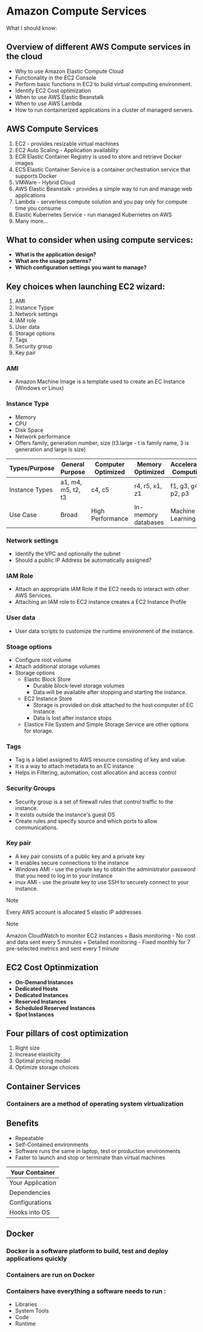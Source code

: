 # Amazon Compute Services
What I should know:

## Overview of different AWS Compute services in the cloud
+ Why to use Amazon Elastic Compute Cloud
+ Functionality in the EC2 Console
+ Perform basic functions in EC2 to build virtual computing environment.
+ Identify EC2 Cost optimization
+ When to use AWS Elastic Beanstalk
+ When to use AWS Lambda
+ How to run containerized applications in a cluster of managerd servers.

## AWS Compute Services
1. EC2 - provides resizable virtual machines
2. EC2 Auto Scaling - Application availablity
3. ECR Elastic Container Registry is used to store and retrieve Docker images
4. ECS Elastic Container Service is a container orchestration service that supports Docker
5. VMWare - Hybrid Cloud
6. AWS Elastic Beanstalk - provides a simple way to run and manage web applications
7. Lambda - serverless compute solution and you pay only for compute time you consume
8. Elastic Kubernetes Service - run managed Kubernetes on AWS
9. Many more...

## What to consider when using compute services:
+ **What is the application design?**
+ **What are the usage patterns?**
+ **Which configuration settings you want to manage?**

## Key choices when launching EC2 wizard:
1. AMI
2. Instance Typpe
3. Network settings
4. IAM role
5. User data
6. Storage options
7. Tags
8. Security group
9. Key pair

### AMI
+ Amazon Machine Image is a template used to create an EC Instance (Windows or Linux)

### Instance Type
+ Memory
+ CPU
+ Disk Space
+ Network performance
+ Offers family, generation number, size (t3.large - t is family name, 3 is generation and large is size)

 Types/Purpose | General Purpose | Computer Optimized | Memory Optimized | Accelerated Computing | Storage Optimized
---------- | ------- | ---------- | ----------- | -------- | -------- | 
Instance Types | a1, m4, m5, t2, t3 | c4, c5 | r4, r5, x1, z1 | f1, g3, g4, p2, p3 | d2, h1, i3
Use Case | Broad | High Performance | In-memory databases | Machine Learning | Distrubuted file Systems

### Network settings
+ Identify the VPC and optionally the subnet
+ Should a public IP Address be automatically assigned?

### IAM Role
+ Attach an appropriate IAM Role if the EC2 needs to interact with other AWS Services.
+ Attaching an IAM role to EC2 instance creates a EC2 Instance Profile

### User data
+ User data scripts to customize the runtime environment of the instance.

### Stoage options
+ Configure root volume
+ Attach additional storage volumes
+ Storage options
	+ Elastic Block Store
		+ Durable block-level storage volumes
		+ Data will be available after stopping and starting the instance.
	+ EC2 Instance Store
		+ Storage is provided on disk attached to the host computer of EC Instance.
		+ Data is lost after instance stops
	+ Elastice File System and Simple Storage Service are other options for storage.

### Tags
+ Tag is a label assigned to AWS resource consisting of key and value.
+ It is a way to attach metadata to an EC instance
+ Helps in Filtering, automation, cost allocation and access control

### Security Groups
+ Security group is a set of firewall rules that control traffic to the instance.
+ It exists outside the instance's guest OS
+ Create rules and specify source and which ports to allow communications.

### Key pair
+ A key pair consists of a public key and a private key
+ It enables secure connections to the instance
+ Windows AMI - use the private key to obtain the administrator password that you need to log in to your instance
+ inux AMI - use the private key to use SSH to securely connect to your instance.

> [!Note]
> Every AWS account is allocated 5 elastic IP addresses

> [!Note]
> Amazon CloudWatch to monitor EC2 instances
	+ Basis monitoring - No cost and data sent every 5 minutes
	+ Detailed monitoring - Fixed monthly for 7 pre-selected metrics and sent every 1 minute

## EC2 Cost Optinmization
+ **On-Demand Instances**
+ **Dedicated Hosts**
+ **Dedicated Instances**
+ **Reserved Instances**
+ **Scheduled Reserved Instances**
+ **Spot Instances**

## Four pillars of cost optimization
1. Right size
2. Increase elasticity
3. Optimal pricing model
4. Optimize storage choices

## Container Services
### Containers are a method of operating system virtualization

## Benefits
+ Repeatable
+ Self-Contained environments
+ Software runs the same in laptop, test or production environments
+ Faster to launch and stop or terminate than virtual machines

Your Container |
----------|
Your Application |
Dependencies |
Configurations | 
Hooks into OS |

## Docker
### Docker is a software platform to build, test and deploy applications quickly
### Containers are run on Docker

### Containers have everything a software needs to run : 
+ Libraries
+ System Tools
+ Code
+ Runtime
